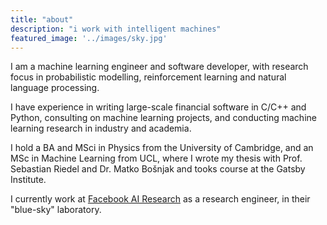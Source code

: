 ```yaml
---
title: "about"
description: "i work with intelligent machines"
featured_image: '../images/sky.jpg'
---
```


I am a machine learning engineer and software developer, with research focus in probabilistic modelling, reinforcement learning and natural language processing.

I have experience in writing large-scale financial software in C/C++ and Python, consulting on machine learning projects, and conducting machine learning research in industry and academia. 

I hold a BA and MSci in Physics from the University of Cambridge, and an MSc in Machine Learning from UCL, where I wrote my thesis with Prof. Sebastian Riedel and Dr. Matko Bošnjak and tooks course at the Gatsby Institute.

I currently work at [Facebook AI Research](https://ai.facebook.com/) as a research engineer, in their "blue-sky" laboratory. 


<!-- I currently work at [Prowler.io](https://www.prowler.io/research) as a research engineer, in our probabilistic modelling team. -->


<!--
**work**

* machine learning engineer @ Prowler.io
* senior consultant @ Recognitive.ai
* freelance consultant @ IDEO
* financial software developer @ Bloomberg LP

**education**

* machine learning msc @ University College London
* rc alum @ The Recurse Centre
* physics msci & ba @ Cambridge University


**projects**

most of my paid work is not open source. however there are a number of projects i am particularly proud of. you can see them here. if you're interested in a project or working with me, drop me an email. -->
